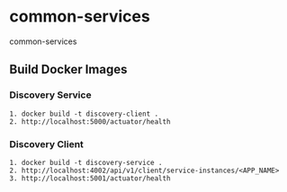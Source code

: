 # common-services
common-services

## Build Docker Images
### Discovery Service 
    1. docker build -t discovery-client .
    2. http://localhost:5000/actuator/health
### Discovery Client
    1. docker build -t discovery-service .
    2. http://localhost:4002/api/v1/client/service-instances/<APP_NAME>
    3. http://localhost:5001/actuator/health